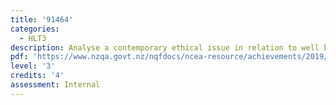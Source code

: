 ```yaml
---
title: '91464'
categories:
  - HLT3
description: Analyse a contemporary ethical issue in relation to well being
pdf: 'https://www.nzqa.govt.nz/nqfdocs/ncea-resource/achievements/2019/as91464.pdf'
level: '3'
credits: '4'
assessment: Internal
---
```


